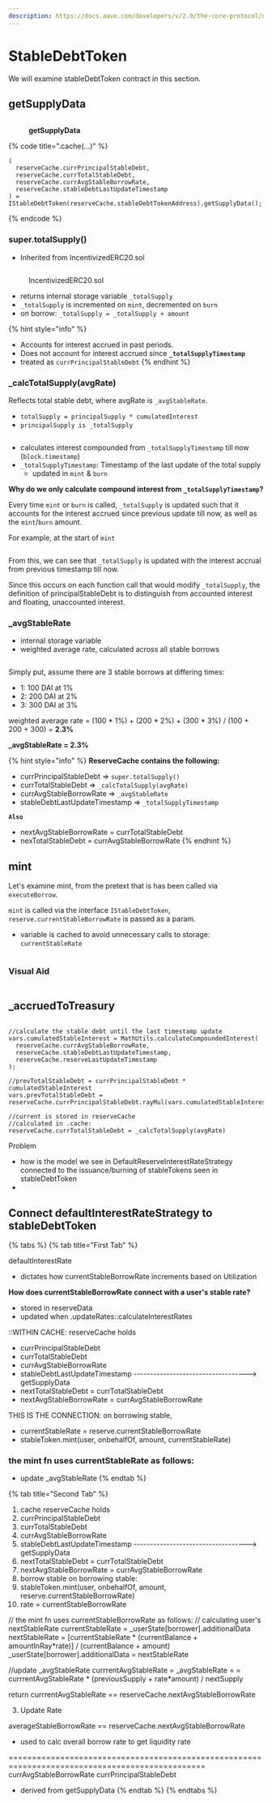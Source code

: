 ```yaml
---
description: https://docs.aave.com/developers/v/2.0/the-core-protocol/debt-tokens
---
```


# StableDebtToken















We will examine stableDebtToken contract in this section.

## getSupplyData

<figure><img src="../.gitbook/assets/image (161).png" alt=""><figcaption><p><strong>getSupplyData</strong></p></figcaption></figure>

{% code title=".cache(...)" %}
```solidity
(
  reserveCache.currPrincipalStableDebt,
  reserveCache.currTotalStableDebt,
  reserveCache.currAvgStableBorrowRate,
  reserveCache.stableDebtLastUpdateTimestamp
) = IStableDebtToken(reserveCache.stableDebtTokenAddress).getSupplyData();
```
{% endcode %}

### super.totalSupply()

* Inherited from IncentivizedERC20.sol

<figure><img src="../.gitbook/assets/image (11).png" alt=""><figcaption><p>IncentivizedERC20.sol</p></figcaption></figure>

* returns internal storage variable `_totalSupply`
* `_totalSupply` is incremented on `mint`, decremented on `burn`
* on borrow: `_totalSupply = _totalSupply + amount`

{% hint style="info" %}
* Accounts for interest accrued in past periods.&#x20;
* Does not account for interest accrued since **`_totalSupplyTimestamp`**
* treated as `currPrincipalStableDebt`
{% endhint %}

### \_calcTotalSupply(avgRate)

Reflects total stable debt, where avgRate is `_avgStableRate`.

* `totalSupply = principalSupply * cumulatedInterest`
* `principalSupply is _totalSupply`

<figure><img src="../.gitbook/assets/image (9).png" alt=""><figcaption></figcaption></figure>

* calculates interest compounded from `_totalSupplyTimestamp` till now (`block.timestamp`)
* `_totalSupplyTimestamp`: Timestamp of the last update of the total supply
  * updated in `mint` & `burn`

**Why do we only calculate compound interest from `_totalSupplyTimestamp`?**

Every time `mint` or `burn` is called, `_totalSupply` is updated such that it accounts for the interest accrued since previous update till now, as well as the `mint`/`burn` amount.&#x20;

For example, at the start of `mint`

<figure><img src="../.gitbook/assets/image (10).png" alt=""><figcaption></figcaption></figure>

From this, we can see that `_totalSupply` is updated with the interest accrual from previous timestamp till now.

Since this occurs on each function call that would modify `_totalSupply`, the definition of principalStableDebt is to distinguish from accounted interest and floating, unaccounted interest.&#x20;

### \_avgStableRate

* internal storage variable
* weighted average rate, calculated across all stable borrows

<figure><img src="../.gitbook/assets/image (4).png" alt=""><figcaption></figcaption></figure>

Simply put, assume there are 3 stable borrows at differing times:

* 1: 100 DAI at 1%
* 2: 200 DAI at 2%
* 3: 300 DAI at 3%

weighted average rate = (100 \* 1%) + (200 \* 2%) + (300 \* 3%) / (100 + 200 + 300) = **2.3%**

**\_avgStableRate = 2.3%**

{% hint style="info" %}
**ReserveCache contains the following:**&#x20;

* currPrincipalStableDebt => `super.totalSupply()`&#x20;
* currTotalStableDebt => `_calcTotalSupply(avgRate)`
* currAvgStableBorrowRate => `_avgStableRate`
* stableDebtLastUpdateTimestamp => `_totalSupplyTimestamp`

**`Also`**

* nextAvgStableBorrowRate = currTotalStableDebt&#x20;
* nexTotalStableDebt = currAvgStableBorrowRate&#x20;
{% endhint %}

## mint

Let's examine mint, from the pretext that is has been called via `executeBorrow`.

`mint` is called via the interface `IStableDebtToken`, `reserve.currentStableBorrowRate` is passed as a param.

* variable is cached to avoid unnecessary calls to storage: `currentStableRate`

<figure><img src="../.gitbook/assets/image (1).png" alt=""><figcaption></figcaption></figure>









### Visual Aid

<img src="../.gitbook/assets/file.excalidraw.svg" alt="" class="gitbook-drawing">





























## \_accruedToTreasury

```solidity

//calculate the stable debt until the last timestamp update
vars.cumulatedStableInterest = MathUtils.calculateCompoundedInterest(
  reserveCache.currAvgStableBorrowRate,
  reserveCache.stableDebtLastUpdateTimestamp,
  reserveCache.reserveLastUpdateTimestamp
);

//prevTotalStableDebt = currPrincipalStableDebt * cumulatedStableInterest
vars.prevTotalStableDebt = 
reserveCache.currPrincipalStableDebt.rayMul(vars.cumulatedStableInterest);

//current is stored in reserveCache
//calculated in .cache:
reserveCache.currTotalStableDebt = _calcTotalSupply(avgRate)
```

Problem

* how is the model we see in DefaultReserveInterestRateStrategy connected to the issuance/burning of stableTokens seen in stableDebtToken
*



## Connect defaultInterestRateStrategy to stableDebtToken

{% tabs %}
{% tab title="First Tab" %}


defaultInterestRate

* dictates how currentStableBorrowRate increments based on Utilization

**How does currentStableBorrowRate connect with a user's stable rate?**

* stored in reserveData
* updated when .updateRates::calculateInterestRates

::WITHIN CACHE: reserveCache holds

* currPrincipalStableDebt
* currTotalStableDebt
* currAvgStableBorrowRate
* stableDebtLastUpdateTimestamp -----------------------------------> getSupplyData
* nextTotalStableDebt = currTotalStableDebt
* nextAvgStableBorrowRate = currAvgStableBorrowRate

THIS IS THE CONNECTION: on borrowing stable,

* currentStableRate = reserve.currentStableBorrowRate
* stableToken.mint(user, onbehalfOf, amount, currentStableRate)

### the mint fn uses currentStableRate as follows:

* update \_avgStableRate
{% endtab %}

{% tab title="Second Tab" %}


1. cache reserveCache holds
2. currPrincipalStableDebt
3. currTotalStableDebt
4. currAvgStableBorrowRate
5. stableDebtLastUpdateTimestamp -----------------------------------> getSupplyData
6. nextTotalStableDebt = currTotalStableDebt
7. nextAvgStableBorrowRate = currAvgStableBorrowRate
8. borrow stable on borrowing stable:
9. stableToken.mint(user, onbehalfOf, amount, reserve.currentStableBorrowRate)
10. rate = currentStableBorrowRate

// the mint fn uses currentStableBorrowRate as follows: // calculating user's nextStableRate currentStableRate = \_userState\[borrower].additionalData nextStableRate = \[currentStableRate \* (currentBalance + amountInRay\*rate)] / (currentBalance + amount) \_userState\[borrower].additionalData = nextStableRate

//update \_avgStableRate currrentAvgStableRate = \_avgStableRate = = currrentAvgStableRate \* (previousSupply + rate\*amount) / nextSupply

return currrentAvgStableRate == reserveCache.nextAvgStableBorrowRate

3. Update Rate

averageStableBorrowRate == reserveCache.nextAvgStableBorrowRate

* used to calc overall borrow rate to get liquidity rate

\================================================================================================ currAvgStableBorrowRate currPrincipalStableDebt

* derived from getSupplyData
{% endtab %}
{% endtabs %}



